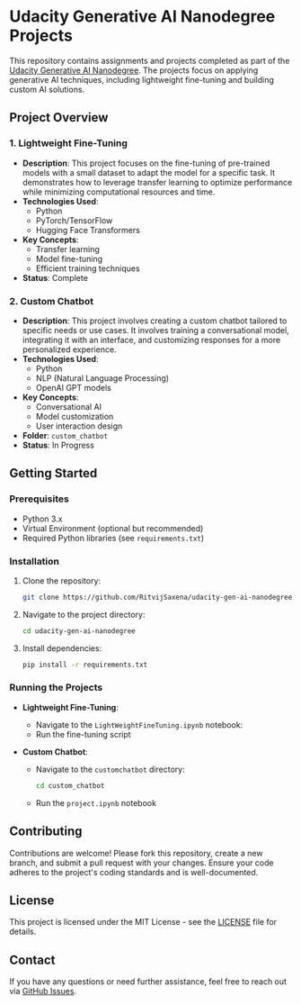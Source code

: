 # Udacity Generative AI Nanodegree Projects

This repository contains assignments and projects completed as part of the [Udacity Generative AI Nanodegree](https://www.udacity.com/course/generative-ai-nanodegree--nd345). The projects focus on applying generative AI techniques, including lightweight fine-tuning and building custom AI solutions.

## Project Overview

### 1. **Lightweight Fine-Tuning**
   - **Description**: This project focuses on the fine-tuning of pre-trained models with a small dataset to adapt the model for a specific task. It demonstrates how to leverage transfer learning to optimize performance while minimizing computational resources and time.
   - **Technologies Used**: 
     - Python
     - PyTorch/TensorFlow
     - Hugging Face Transformers
   - **Key Concepts**:
     - Transfer learning
     - Model fine-tuning
     - Efficient training techniques
   - **Status**: Complete

### 2. **Custom Chatbot**
   - **Description**: This project involves creating a custom chatbot tailored to specific needs or use cases. It involves training a conversational model, integrating it with an interface, and customizing responses for a more personalized experience.
   - **Technologies Used**:
     - Python
     - NLP (Natural Language Processing)
     - OpenAI GPT models
   - **Key Concepts**:
     - Conversational AI
     - Model customization
     - User interaction design
   - **Folder**: `custom_chatbot`
   - **Status**: In Progress

## Getting Started

### Prerequisites
- Python 3.x
- Virtual Environment (optional but recommended)
- Required Python libraries (see `requirements.txt`)

### Installation

1. Clone the repository:
   ```bash
   git clone https://github.com/RitvijSaxena/udacity-gen-ai-nanodegree.git
   ```
2. Navigate to the project directory:
   ```bash
   cd udacity-gen-ai-nanodegree
   ```
3. Install dependencies:
   ```bash
   pip install -r requirements.txt
   ```

### Running the Projects

- **Lightweight Fine-Tuning**:
  - Navigate to the `LightWeightFineTuning.ipynb` notebook:
  - Run the fine-tuning script

- **Custom Chatbot**:
  - Navigate to the `customchatbot` directory:
    ```bash
    cd custom_chatbot
    ```
  - Run the `project.ipynb` notebook

## Contributing

Contributions are welcome! Please fork this repository, create a new branch, and submit a pull request with your changes. Ensure your code adheres to the project's coding standards and is well-documented.

## License

This project is licensed under the MIT License - see the [LICENSE](LICENSE) file for details.

## Contact

If you have any questions or need further assistance, feel free to reach out via [GitHub Issues](https://github.com/RitvijSaxena/udacity-gen-ai-nanodegree/issues).